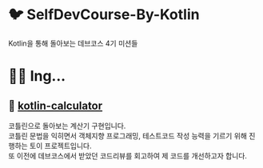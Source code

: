 # 🐦 SelfDevCourse-By-Kotlin
Kotlin을 통해 돌아보는 데브코스 4기 미션들

# 🧑‍🌾 Ing...
## 🧮 [kotlin-calculator](https://github.com/Dev-Yesung/SelfDevCourse-By-Kotlin/tree/main/kotlin-calculator) 
코틀린으로 돌아보는 계산기 구현입니다.<br>
코틀린 문법을 익히면서 객체지향 프로그래밍, 테스트코드 작성 능력을 기르기 위해 진행하는 토이 프로젝트입니다.<br>
또 이전에 데브코스에서 받았던 코드리뷰를 회고하여 제 코드를 개선하고자 합니다.<br>
